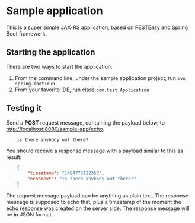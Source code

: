 # Sample application

This is a super simple JAX-RS application, based on RESTEasy and Spring Boot framework.

## Starting the application

There are two ways to start the application:

1. From the command line, under the sample application project, run `mvn spring-boot:run`
1. From your favorite IDE, run class `com.test.Application`

## Testing it

Send a **POST** request message, containing the payload below, to [http://localhost:8080/sample-app/echo](http://localhost:8080/sample-app/echo).

```
    is there anybody out there?
```

You should receive a response message with a payload similar to this as result:

``` json
    {
        "timestamp": "1484775122357",
        "echoText": "is there anybody out there?"
    }
```

The request message payload can be anything as plain text.
The response message is supposed to echo that, plus a timestamp of the moment the echo response was created on the server side. The response message will be in JSON format.
